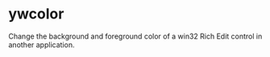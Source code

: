 # ywcolor
Change the background and foreground color of a win32 Rich Edit control in another application.
